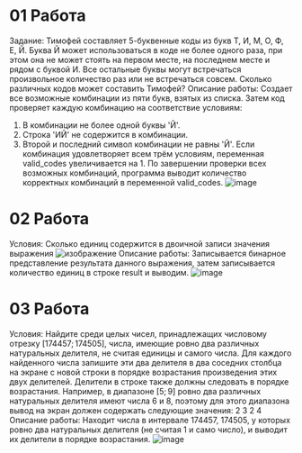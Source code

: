 # 01 Работа
Задание: Тимофей составляет 5-буквенные коды из букв Т, И, М, О, Ф, Е, Й. Буква Й может использоваться в коде не более одного раза, при этом она не может стоять на первом месте, на последнем месте и рядом с буквой И. Все остальные буквы могут встречаться произвольное количество раз или не встречаться совсем. Сколько различных кодов может составить Тимофей?
Описание работы: Cоздает все возможные комбинации из пяти букв, взятых из списка. Затем код проверяет каждую комбинацию на соответствие условиям:
1. В комбинации не более одной буквы 'Й'.
2. Строка 'ИЙ' не содержится в комбинации.
3. Второй и последний символ комбинации не равны 'Й'.
Если комбинация удовлетворяет всем трём условиям, переменная valid_codes увеличивается на 1. По завершении проверки всех возможных комбинаций, программа выводит количество корректных комбинаций в переменной valid_codes.
![image](https://github.com/QNekoma/python_labs2/assets/147964939/ac0daa00-de20-4934-9b46-a4cee3e0a6f9)
# 02 Работа
Условия: Сколько единиц содержится в двоичной записи значения выражения ![изображение](https://github.com/QNekoma/python_labs2/assets/147964939/988f3544-856c-496e-ab0a-ff3f2fed9887)
Описание работы: Записывается бинарное представление результата данного выражения, затем записывается количество единиц в строке result и выводим.
![image](https://github.com/QNekoma/python_labs2/assets/147964939/90dc19e9-9b9e-4941-9a44-f80aba713bc9)
# 03 Работа
Условия: Найдите среди целых чисел, принадлежащих числовому отрезку [174457; 174505], числа, имеющие ровно два различных натуральных делителя, не считая единицы и самого числа. Для каждого найденного числа запишите эти два делителя в два соседних столбца на экране с новой строки в порядке возрастания произведения этих двух делителей. Делители в строке также должны следовать в порядке возрастания. Например, в диапазоне [5; 9] ровно два различных натуральных делителя имеют числа 6 и 8, поэтому для этого диапазона вывод на экран должен содержать следующие значения: 
2 3
2 4
Описание работы: Находит числа в интервале 174457, 174505, у которых ровно два натуральных делителя (не считая 1 и само число), и выводит их делители в порядке возрастания.
![image](https://github.com/QNekoma/python_labs2/assets/147964939/3a9a24c5-75f8-4575-ad93-27869d384ace)
